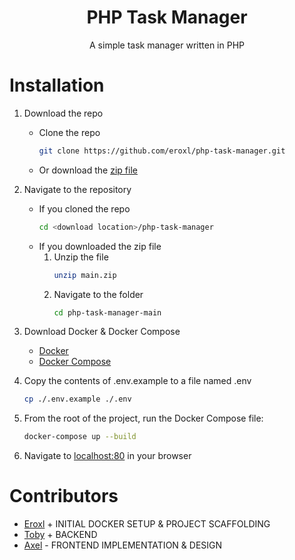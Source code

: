 <h1 align="center">
    PHP Task Manager
</h1>

<p align="center">
    A simple task manager written in PHP
</p>

# Installation

1. Download the repo
    * Clone the repo
        ```bash
        git clone https://github.com/eroxl/php-task-manager.git
        ```
    * Or download the [zip file](https://github.com/PenHigh/PHP-Task-Manager/archive/refs/heads/main.zip)

2. Navigate to the repository
    * If you cloned the repo
        ```bash
        cd <download location>/php-task-manager
        ```
    * If you downloaded the zip file
        1. Unzip the file
            ```bash
            unzip main.zip
            ```
        2. Navigate to the folder
            ```bash
            cd php-task-manager-main
            ```
3. Download Docker & Docker Compose
    - [Docker](https://docs.docker.com/get-docker/)
    - [Docker Compose](https://docs.docker.com/compose/install/)
4. Copy the contents of .env.example to a file named .env
    ```bash
    cp ./.env.example ./.env
    ```
5. From the root of the project, run the Docker Compose file:
    ```bash
    docker-compose up --build
    ```
6. Navigate to [localhost:80](http://localhost:80) in your browser

# Contributors
- [Eroxl](https://github.com/eroxl) + INITIAL DOCKER SETUP & PROJECT SCAFFOLDING
- [Toby](https://github.com/tobycm) + BACKEND 
- [Axel](https://github.com/MostLeVert) - FRONTEND IMPLEMENTATION & DESIGN

